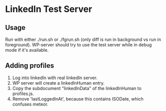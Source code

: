 LinkedIn Test Server
====================

## Usage

Run with either ./run.sh or ./fgrun.sh (only diff is run in background
vs run in foreground). WP-server should try to use the test server
while in debug mode if it's available.

## Adding profiles

1. Log into linkedIn with real linkedIn server.
2. WP server will create a linkedInHuman entry.
3. Copy the subdocument "linkedInData" of the linkedInHuman to profiles.js.
4. Remove 'lastLoggedInAt', because this contains ISODate, which confuses meteor.
